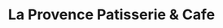 ---
title: "La Provence Patisserie & Cafe"
url: /beverly-hills/la-provence-patisserie-und-cafe/
shop: Konditorei
---